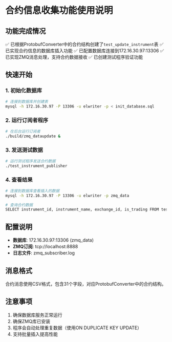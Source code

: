 # 合约信息收集功能使用说明

## 功能完成情况

✅ 已根据ProtobufConverter中的合约结构创建了`test_update_instrument`表
✅ 已实现合约信息的数据库插入功能
✅ 已配置数据库连接到172.16.30.97:13306
✅ 已实现ZMQ消息处理，支持合约数据接收
✅ 已创建测试程序验证功能

## 快速开始

### 1. 初始化数据库

```bash
# 连接到数据库并创建表
mysql -h 172.16.30.97 -P 13306 -u elwriter -p < init_database.sql
```

### 2. 运行订阅者程序

```bash
# 在后台运行订阅者
./build/zmq_dataupdate &
```

### 3. 发送测试数据

```bash
# 运行测试程序发送合约数据
./test_instrument_publisher
```

### 4. 查看结果

```bash
# 连接到数据库查看插入的数据
mysql -h 172.16.30.97 -P 13306 -u elwriter -p zmq_data

# 查询合约数据
SELECT instrument_id, instrument_name, exchange_id, is_trading FROM test_update_instrument;
```

## 配置说明

- **数据库**: 172.16.30.97:13306 (zmq_data)
- **ZMQ订阅**: tcp://localhost:8888
- **日志文件**: zmq_subscriber.log

## 消息格式

合约消息使用CSV格式，包含31个字段，对应ProtobufConverter中的合约结构。

## 注意事项

1. 确保数据库服务正常运行
2. 确保ZMQ库已安装
3. 程序会自动处理重复数据（使用ON DUPLICATE KEY UPDATE）
4. 支持批量插入提高性能 